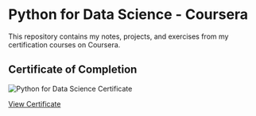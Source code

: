# Python for Data Science - Coursera

This repository contains my notes, projects, and exercises from my certification courses on Coursera.

## Certificate of Completion

![Python for Data Science Certificate]()

[View Certificate](link-to-coursera-certificate)

